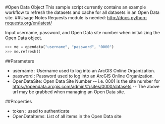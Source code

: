 #Open Data Object
This sample script currently contains an example workflow to refresh the datasets and cache for all datasets in an Open Data site.
##Usage Notes
Requests module is needed: http://docs.python-requests.org/en/latest/

Input username, password, and Open Data site number when initializing the Open Data object.

```python
>>> me = opendata("username", "password", "0000")
>>> me.refresh()
```

##Parameters
- username : Username used to log into an ArcGIS Online Organization.
- password : Password used to log into an ArcGIS Online Organization.
- OpenDataSite: Open Data Site Number
-- i.e. 0001 is the site number for https://opendata.arcgis.com/admin/#/sites/0000/datasets
-- The above url may be grabbed when managing an Open Data site.

##Properties
- token : used to authenticate
- OpenDataItems: List of all items in the Open Data site
